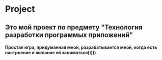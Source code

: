 # Project
## Это мой проект по предмету "Технология разработки программых приложений"
#### Простая игра, придуманная мной, разрабатывается мной, когда есть настроение и желание ей заниматься)))))
